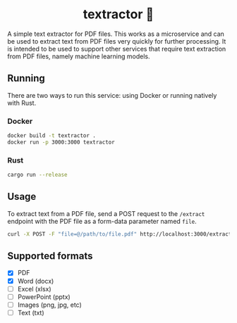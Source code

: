 <h1 align="center">textractor 🚜</h1>

A simple text extractor for PDF files. This works as a microservice and can be used to extract text from PDF files very quickly for further processing. It is intended to be used to support other services that require text extraction from PDF files, namely machine learning models.

## Running
There are two ways to run this service: using Docker or running natively with Rust.

### Docker

```bash
docker build -t textractor .
docker run -p 3000:3000 textractor
```

### Rust

```bash
cargo run --release
```

## Usage
To extract text from a PDF file, send a POST request to the `/extract` endpoint with the PDF file as a form-data parameter named `file`.

```bash
curl -X POST -F "file=@/path/to/file.pdf" http://localhost:3000/extract
```

## Supported formats
- [X] PDF
- [X] Word (docx)
- [ ] Excel (xlsx)
- [ ] PowerPoint (pptx)
- [ ] Images (png, jpg, etc)
- [ ] Text (txt)